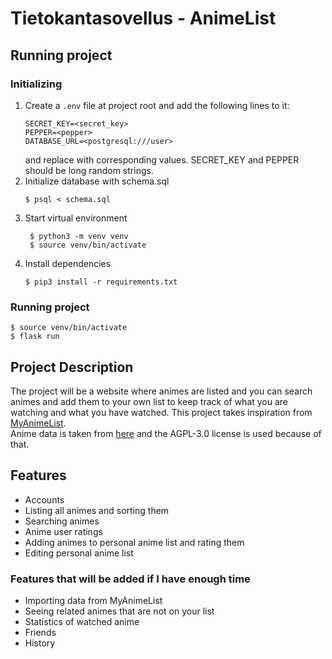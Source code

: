 # Tietokantasovellus - AnimeList

## Running project
### Initializing
1. Create a `.env` file at project root and add the following lines to it:
    ```
    SECRET_KEY=<secret_key>
    PEPPER=<pepper>
    DATABASE_URL=<postgresql:///user>
    ```
    and replace with corresponding values. SECRET_KEY and PEPPER should be long random strings.
2. Initialize database with schema.sql
   ```
   $ psql < schema.sql
   ```
3. Start virtual environment
   ```
    $ python3 -m venv venv
    $ source venv/bin/activate
    ```
4. Install dependencies
    ```
    $ pip3 install -r requirements.txt
    ```
### Running project
```
$ source venv/bin/activate
$ flask run
```

## Project Description
The project will be a website where animes are listed and you can search animes and add them to your own list to keep track of what you are watching and what you have watched. This project takes inspiration from [MyAnimeList](https://myanimelist.net).  
Anime data is taken from [here](https://github.com/manami-project/anime-offline-database) and the AGPL-3.0 license is used because of that.

## Features
- Accounts
- Listing all animes and sorting them
- Searching animes
- Anime user ratings
- Adding animes to personal anime list and rating them
- Editing personal anime list

### Features that will be added if I have enough time
- Importing data from MyAnimeList
- Seeing related animes that are not on your list
- Statistics of watched anime
- Friends
- History
